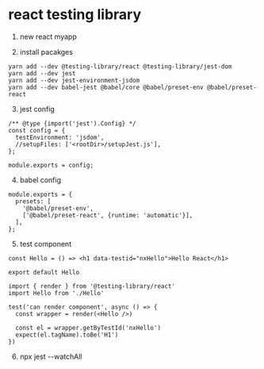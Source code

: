# react testing library

1. new react myapp

2. install pacakges
```
yarn add --dev @testing-library/react @testing-library/jest-dom
yarn add --dev jest
yarn add --dev jest-environment-jsdom
yarn add --dev babel-jest @babel/core @babel/preset-env @babel/preset-react
```

3. jest config
```
/** @type {import('jest').Config} */
const config = {
  testEnvironment: 'jsdom',
  //setupFiles: ['<rootDir>/setupJest.js'],
};

module.exports = config;
```

4. babel config
```
module.exports = {
  presets: [
    '@babel/preset-env',
    ['@babel/preset-react', {runtime: 'automatic'}],
  ],
};
```

5. test component
```
const Hello = () => <h1 data-testid="nxHello">Hello React</h1>

export default Hello
```

```
import { render } from '@testing-library/react'
import Hello from './Hello'

test('can render component', async () => {
  const wrapper = render(<Hello />)

  const el = wrapper.getByTestId('nxHello')
  expect(el.tagName).toBe('H1')
})
```

6. npx jest --watchAll
